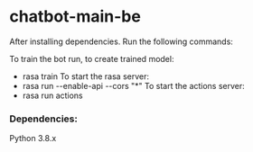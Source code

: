 # chatbot-main-be

After installing dependencies. Run the following commands:

To train the bot run, to create trained model:

- rasa train
  To start the rasa server:
- rasa run --enable-api --cors "\*"
  To start the actions server:
- rasa run actions

### Dependencies:

Python 3.8.x
